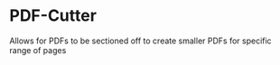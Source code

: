 # PDF-Cutter
Allows for PDFs to be sectioned off to create smaller PDFs for specific range of pages
